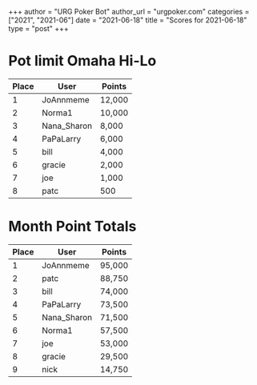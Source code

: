 +++
author = "URG Poker Bot"
author_url = "urgpoker.com"
categories = ["2021", "2021-06"]
date = "2021-06-18"
title = "Scores for 2021-06-18"
type = "post"
+++
# Pot limit Omaha Hi-Lo

| Place | User | Points |
|-------|------|--------|
| 1 | JoAnnmeme | 12,000 |
| 2 | Norma1 | 10,000 |
| 3 | Nana_Sharon | 8,000 |
| 4 | PaPaLarry | 6,000 |
| 5 | bill | 4,000 |
| 6 | gracie | 2,000 |
| 7 | joe | 1,000 |
| 8 | patc | 500 |

# Month Point Totals

| Place | User | Points |
|-------|------|--------|
| 1 | JoAnnmeme | 95,000 |
| 2 | patc | 88,750 |
| 3 | bill | 74,000 |
| 4 | PaPaLarry | 73,500 |
| 5 | Nana_Sharon | 71,500 |
| 6 | Norma1 | 57,500 |
| 7 | joe | 53,000 |
| 8 | gracie | 29,500 |
| 9 | nick | 14,750 |
